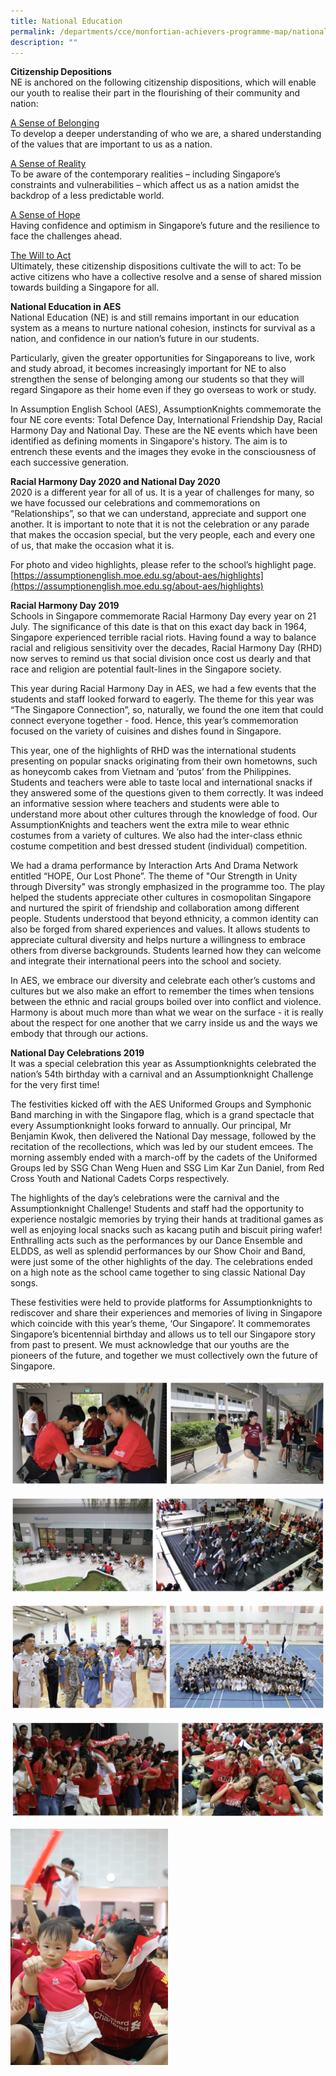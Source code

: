 ```yaml
---
title: National Education
permalink: /departments/cce/monfortian-achievers-programme-map/national-education/
description: ""
---
```

**Citizenship Depositions** <br>NE is anchored on the following citizenship dispositions, which will enable our youth to realise their part in the flourishing of their community and nation:

<u>A Sense of Belonging </u><br>To develop a deeper understanding of who we are, a shared understanding of the values that are important to us as a nation.

<u>A Sense of Reality</u><br> To be aware of the contemporary realities – including Singapore’s constraints and vulnerabilities – which affect us as a nation amidst the backdrop of a less predictable world.

<u>A Sense of Hope</u><br> Having confidence and optimism in Singapore’s future and the resilience to face the challenges ahead.

<u>The Will to Act</u><br> Ultimately, these citizenship dispositions cultivate the will to act: To be active citizens who have a collective resolve and a sense of shared mission towards building a Singapore for all.

**National Education in AES**<br> National Education (NE) is and still remains important in our education system as a means to nurture national cohesion, instincts for survival as a nation, and confidence in our nation’s future in our students.

Particularly, given the greater opportunities for Singaporeans to live, work and study abroad, it becomes increasingly important for NE to also strengthen the sense of belonging among our students so that they will regard Singapore as their home even if they go overseas to work or study.

In Assumption English School (AES), AssumptionKnights commemorate the four NE core events: Total Defence Day, International Friendship Day, Racial Harmony Day and National Day. These are the NE events which have been identified as defining moments in Singapore's history. The aim is to entrench these events and the images they evoke in the consciousness of each successive generation.

**Racial Harmony Day 2020 and National Day 2020** <br>2020 is a different year for all of us. It is a year of challenges for many, so we have focussed our celebrations and commemorations on “Relationships”, so that we can understand, appreciate and support one another. It is important to note that it is not the celebration or any parade that makes the occasion special, but the very people, each and every one of us, that make the occasion what it is.  

For photo and video highlights, please refer to the school’s highlight page. [https://assumptionenglish.moe.edu.sg/about-aes/highlights](https://assumptionenglish.moe.edu.sg/about-aes/highlights)  

  

**Racial Harmony Day 2019**<br> Schools in Singapore commemorate Racial Harmony Day every year on 21 July. The significance of this date is that on this exact day back in 1964, Singapore experienced terrible racial riots. Having found a way to balance racial and religious sensitivity over the decades, Racial Harmony Day (RHD) now serves to remind us that social division once cost us dearly and that race and religion are potential fault-lines in the Singapore society.

This year during Racial Harmony Day in AES, we had a few events that the students and staff looked forward to eagerly. The theme for this year was “The Singapore Connection”, so, naturally, we found the one item that could connect everyone together - food. Hence, this year’s commemoration focused on the variety of cuisines and dishes found in Singapore.

This year, one of the highlights of RHD was the international students presenting on popular snacks originating from their own hometowns, such as honeycomb cakes from Vietnam and ‘putos’ from the Philippines. Students and teachers were able to taste local and international snacks if they answered some of the questions given to them correctly. It was indeed an informative session where teachers and students were able to understand more about other cultures through the knowledge of food. Our AssumptionKnights and teachers went the extra mile to wear ethnic costumes from a variety of cultures. We also had the inter-class ethnic costume competition and best dressed student (individual) competition.

We had a drama performance by Interaction Arts And Drama Network entitled “HOPE, Our Lost Phone”. The theme of "Our Strength in Unity through Diversity" was strongly emphasized in the programme too. The play helped the students appreciate other cultures in cosmopolitan Singapore and nurtured the spirit of friendship and collaboration among different people. Students understood that beyond ethnicity, a common identity can also be forged from shared experiences and values. It allows students to appreciate cultural diversity and helps nurture a willingness to embrace others from diverse backgrounds. Students learned how they can welcome and integrate their international peers into the school and society.

In AES, we embrace our diversity and celebrate each other’s customs and cultures but we also make an effort to remember the times when tensions between the ethnic and racial groups boiled over into conflict and violence. Harmony is about much more than what we wear on the surface - it is really about the respect for one another that we carry inside us and the ways we embody that through our actions.

  

**National Day Celebrations 2019**<br> It was a special celebration this year as Assumptionknights celebrated the nation’s 54th birthday with a carnival and an Assumptionknight Challenge for the very first time!

The festivities kicked off with the AES Uniformed Groups and Symphonic Band marching in with the Singapore flag, which is a grand spectacle that every Assumptionknight looks forward to annually. Our principal, Mr Benjamin Kwok, then delivered the National Day message, followed by the recitation of the recollections, which was led by our student emcees. The morning assembly ended with a march-off by the cadets of the Uniformed Groups led by SSG Chan Weng Huen and SSG Lim Kar Zun Daniel, from Red Cross Youth and National Cadets Corps respectively.

The highlights of the day’s celebrations were the carnival and the Assumptionknight Challenge! Students and staff had the opportunity to experience nostalgic memories by trying their hands at traditional games as well as enjoying local snacks such as kacang putih and biscuit piring wafer! Enthralling acts such as the performances by our Dance Ensemble and ELDDS, as well as splendid performances by our Show Choir and Band, were just some of the other highlights of the day. The celebrations ended on a high note as the school came together to sing classic National Day songs.

These festivities were held to provide platforms for Assumptionknights to rediscover and share their experiences and memories of living in Singapore which coincide with this year’s theme, ‘Our Singapore’. It commemorates Singapore’s bicentennial birthday and allows us to tell our Singapore story from past to present. We must acknowledge that our youths are the pioneers of the future, and together we must collectively own the future of Singapore.

![National Day Celebrations 2019](/images/National%20Day%20Celebrations%202019_1.jpg)

![National Day Celebrations 2019](/images/National%20Day%20Celebrations%202019_2.jpg)

![National Day Celebrations 2019](/images/National%20Day%20Celebrations%202019_3.jpg)

![National Day Celebrations 2019](/images/National%20Day%20Celebrations%202019_4.jpg)

<style>  
img {  
  display: block;  
  margin-left: auto;  
  margin-right: auto;  
}  
</style>  
<body><img src="/images/IMG_1638.jpeg" alt="National Day Celebrations 2019" style="width:50%;">  
  
</body>
